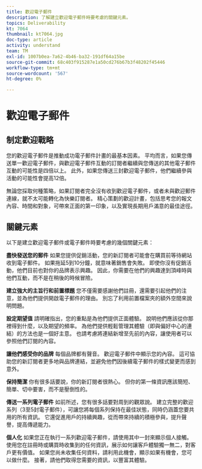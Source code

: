 ```yaml
---
title: 歡迎電子郵件
description: 了解建立歡迎電子郵件時要考慮的關鍵元素。
topics: Deliverability
kt: 7064
thumbnail: kt7064.jpg
doc-type: article
activity: understand
team: TM
exl-id: 1007b0ea-7a62-4b46-ba32-191df64a15be
source-git-commit: 68c403f915287e1a50cd276b67b3f48202f45446
workflow-type: tm+mt
source-wordcount: '567'
ht-degree: 0%

---
```


# 歡迎電子郵件

## 制定歡迎戰略

您的歡迎電子郵件是推動成功電子郵件計畫的最基本因素。 平均而言，如果您傳送單一歡迎電子郵件，與歡迎電子郵件互動的訂閱者繼續與您傳送的其他電子郵件互動的可能性是四倍以上。 此外，如果您傳送三封歡迎電子郵件，他們繼續參與活動的可能性會提高12倍。

無論您採取何種策略，如果訂閱者完全沒有收到歡迎電子郵件，或者未與歡迎郵件連線，就不太可能轉化為快樂訂閱者。 精心策劃的歡迎計畫，包括思考您的報文內容、時間和對象，可帶來正面的第一印象，以及實現長期用戶滿意的最佳途徑。

## 關鍵元素

以下是建立歡迎電子郵件或電子郵件時要考慮的幾個關鍵元素：

**盡快發送您的郵件**
如果您提供促銷活動，您的新訂閱者可能會在購買前等待網站收到電子郵件。 如果拖延5到10分鐘，就意味著銷售會失敗。 即使你沒有促銷活動，他們目前也對你的品牌表示興趣。 因此，你需要在他們的興趣達到頂峰時與他們互動，而不是在稍後的時候冒險。

**建立強大的主旨行和前置標題**
您不僅需要感謝他們註冊，還需要引起他們的注意，並為他們提供開啟電子郵件的理由。 別忘了利用前置檔案夾的額外空間來說明問題。

**設定期望值**
請明確指出，您的重點是為他們提供正面體驗。 說明他們應該從你那裡得到什麼，以及期望的頻率。 為他們提供輕鬆管理其體驗（即與偏好中心的連結）的方法也是一個好主意。 也請考慮將連結新增至先前的內容，讓使用者可以參照他們訂閱的內容。

**讓他們感受你的品牌**
每個品牌都有聲音。 歡迎電子郵件中顯示您的內容。 這可協助您的新訂閱者更多地與品牌連結，並避免他們因後續電子郵件的樣式變更而感到意外。

**保持簡潔**
你有很多話要說，你的新訂閱者很熱心。 但你的第一條資訊應該簡短、簡單、切中要害，而不是壓倒性的。

**傳送一系列電子郵件**
如前所述，您有很多話要對周到的觀眾說。 建立完整的歡迎系列（3至5封電子郵件），可讓您將每個系列保持在最佳狀態，同時仍涵蓋您要共用的所有資訊。 它還促進用戶的持續興趣，從而帶來持續的積極參與，提升聲譽，提高傳遞能力。

**個人化**
如果您正在執行一系列歡迎電子郵件，請使用其中一封來顯示個人接觸。 使用您在註冊時或購買時收集到的任何資訊，展示如何讓客戶體驗獨一無二，對客戶更有價值。 如果您尚未收集任何資料，請利用此機會，顯示如果有機會，您可以做什麼。 接著，請他們取得您需要的資訊，以豐富其體驗。
